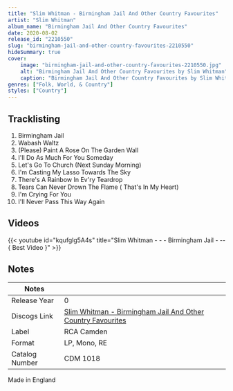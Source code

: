 ```yaml
---
title: "Slim Whitman - Birmingham Jail And Other Country Favourites"
artist: "Slim Whitman"
album_name: "Birmingham Jail And Other Country Favourites"
date: 2020-08-02
release_id: "2210550"
slug: "birmingham-jail-and-other-country-favourites-2210550"
hideSummary: true
cover:
    image: "birmingham-jail-and-other-country-favourites-2210550.jpg"
    alt: "Birmingham Jail And Other Country Favourites by Slim Whitman"
    caption: "Birmingham Jail And Other Country Favourites by Slim Whitman"
genres: ["Folk, World, & Country"]
styles: ["Country"]
---
```

## Tracklisting
1. Birmingham Jail
2. Wabash Waltz
3. (Please) Paint A Rose On The Garden Wall
4. I'll Do As Much For You Someday
5. Let's Go To Church (Next Sunday Morning)
6. I'm Casting My Lasso Towards The Sky
7. There's A Rainbow In Ev'ry Teardrop
8. Tears Can Never Drown The Flame ( That's In My Heart)
9. I'm Crying For You
10. I'll Never Pass This Way Again

## Videos
{{< youtube id="kqufglg5A4s" title="Slim Whitman - - -  Birmingham Jail  - --  { Best Video }" >}}

## Notes
| Notes          |             |
| ---------------| ----------- |
| Release Year   | 0 |
| Discogs Link   | [Slim Whitman - Birmingham Jail And Other Country Favourites](https://www.discogs.com/release/2210550-Slim-Whitman-Birmingham-Jail-And-Other-Country-Favourites) |
| Label          | RCA Camden |
| Format         | LP, Mono, RE |
| Catalog Number | CDM 1018 |

Made in England
